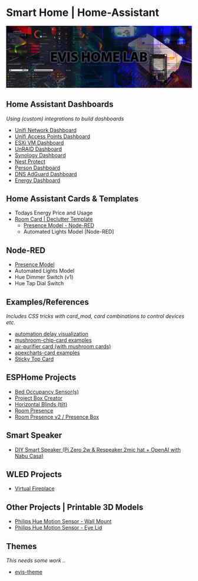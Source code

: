 # Smart Home | Home-Assistant

![image](evis-home-lab.jpg)


## Home Assistant Dashboards
*Using (custom) integrations to build dashboards*
* [Unifi Network Dashboard](dashboards/unifi-network-dashboard/)
* [Unifi Access Points Dashboard](dashboards/unifi-ap-dashboard/)
* [ESXi VM Dashboard](dashboards/esxi-vm-dashboard/)
* [UnRAID Dashboard](dashboards/unraid/)
* [Synology Dashboard](dashboards/synology-dashboard/)
* [Nest Protect](dashboards/nest-protect/)
* [Person Dashboard](dashboards/person-dashboard/)
* [DNS AdGuard Dashboard](dashboards/dns-dashboard/)
* [Energy Dashboard](/dashboards/energy/readme.md)

## Home Assistant Cards & Templates
* Todays Energy Price and Usage
* [Room Card | Declutter Template](https://github.com/EvisHome/Home-Assistant/blob/main/cards/room-card.md)
  * [Presence Model - Node-RED](https://github.com/EvisHome/Home-Assistant/blob/main/node-red/room-occupancy-model.md)
  * Automated Lights Model [Node-RED]
 
## Node-RED
* [Presence Model](https://github.com/EvisHome/Home-Assistant/blob/main/node-red/room-occupancy-model.md)
* Automated Lights Model
* Hue Dimmer Switch (v1)
* Hue Tap Dial Switch

## Examples/References
*Includes CSS tricks with card_mod, card combinations to control devices etc.*
* [automation delay visualization](examples/automation-delay-visualization/readme.md)
* [mushroom-chip-card examples](examples/mushroom-chip-card/)
* [air-purifier card (with mushroom cards)](examples/air-purifier/)
* [apexcharts-card examples](examples/apexcharts-card)
* [Sticky Top Card](examples/sticky-top-card/)

## ESPHome Projects

* [Bed Occupancy Sensor(s)](esphome/bed-occupancy-sensor/)
* [Project Box Creator](esphome/project-box-creator/readme.md)
* [Horizontal Blinds (tilt)](esphome/horizontal-blinds/)
* [Room Presence](esphome/presence/)
* [Room Presence v2 / Presence Box](esphome/presence-box-2/)

## Smart Speaker
* [DIY Smart Speaker (Pi Zero 2w & Respeaker 2mic hat + OpenAI with Nabu Casa)](smart-speaker/readme.md)

## WLED Projects
* [Virtual Fireplace](wled/virtual-fireplace/readme.md)

## Other Projects | Printable 3D Models
* [Philips Hue Motion Sensor - Wall Mount](https://github.com/EvisHome/Home-Assistant/tree/main/other-projects/philips-hue-motion-sensor-mount)
* [Philips Hue Motion Sensor - Eye Lid](https://github.com/EvisHome/Home-Assistant/tree/main/other-projects/philips-hue-motion-sensor-eye-lid)

## Themes
*This needs some work ..*
* [evis-theme](themes/readme.md)
